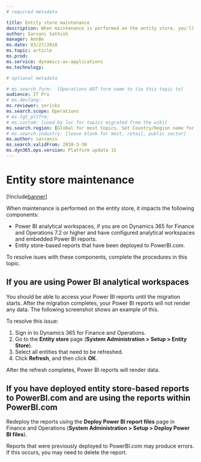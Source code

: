 ```yaml
---
# required metadata

title: Entity store maintenance
description: When maintenance is performed on the entity store, you'll need to complete the procedures listed in this topic.
author: Sarvani Sathish
manager: AnnBe
ms.date: 03/27/2018
ms.topic: article
ms.prod: 
ms.service: dynamics-ax-applications
ms.technology: 

# optional metadata

# ms.search.form:  [Operations AOT form name to tie this topic to]
audience: IT Pro
# ms.devlang: 
ms.reviewer: sericks
ms.search.scope: Operations
# ms.tgt_pltfrm: 
# ms.custom: [used by loc for topics migrated from the wiki]
ms.search.region: [Global for most topics. Set Country/Region name for localizations]
# ms.search.industry: [leave blank for most, retail, public sector]
ms.author: sarvanis
ms.search.validFrom: 2018-3-30 
ms.dyn365.ops.version: Platform update 15 
---
```


# Entity store maintenance

[!include[banner](../includes/banner.md)]

When maintenance is performed on the entity store, it impacts the following components:

- Power BI analytical workspaces, if you are on Dynamics 365 for Finance and Operations 7.2 or higher and have configured analytical workspaces and embedded Power BI reports.
- Entity store-based reports that have been deployed to PowerBI.com.

To resolve isues with these components, complete the procedures in this topic.

## If you are using Power BI analytical workspaces
You should be able to access your Power BI reports until the migration starts. After the migration completes, your Power BI reports will not render any data. The following screenshot shows an example of this. 

<screen shot>
 
To resolve this issue:

1.	Sign in to Dynamics 365 for Finance and Operations. 
2.	Go to the **Entity store** page (**System Administration > Setup > Entity Store**). 
3.	Select all entities that need to be refreshed. 
4.	Click **Refresh**, and then click **OK**. 

After the refresh completes, Power BI reports will render data.

## If you have deployed entity store-based reports to PowerBI.com and are using the reports within PowerBI.com
Redeploy the reports using the **Deploy Power BI report files** page in Finance and Operations (**System Administration > Setup > Deploy Power BI files**).

Reports that were previously deployed to PowerBI.com may produce errors. If this occurs, you may need to delete the report.

